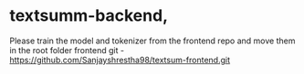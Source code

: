 # textsumm-backend, 
Please train the model and tokenizer from the frontend repo and move them in the root folder
frontend git - https://github.com/Sanjayshrestha98/textsum-frontend.git

